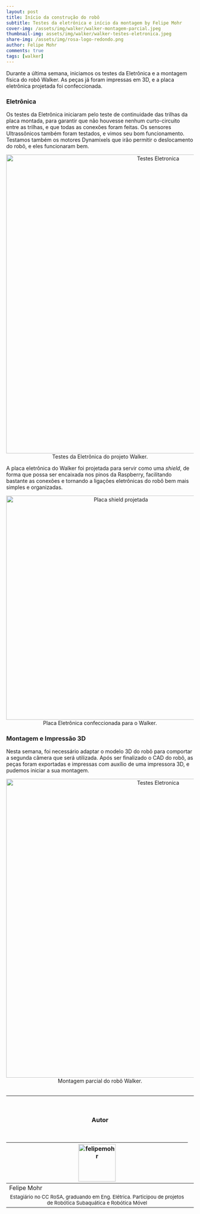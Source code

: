```yaml
---
layout: post
title: Início da construção do robô
subtitle: Testes da eletrônica e início da montagem by Felipe Mohr
cover-img: /assets/img/walker/walker-montagem-parcial.jpeg
thumbnail-img: assets/img/walker/walker-testes-eletronica.jpeg
share-img: /assets/img/rosa-logo-redondo.png
author: Felipe Mohr
comments: true
tags: [walker]
---
```


Durante a última semana, iniciamos os testes da Eletrônica e a montagem física do robô Walker. As peças já foram impressas em 3D, e a placa eletrônica projetada foi confeccionada.


### Eletrônica


Os testes da Eletrônica iniciaram pelo teste de continuidade das trilhas da placa montada, para garantir que não houvesse nenhum curto-circuito entre as trilhas, e que todas as conexões foram feitas. Os sensores Ultrassônicos também foram testados, e vimos seu bom funcionamento. Testamos também os motores Dynamixels que irão permitir o deslocamento do robô, e eles funcionaram bem.

<center><img src="{{ 'assets/img/walker/walker-testes-eletronica.jpeg' | relative_url }}" alt="Testes Eletronica" width="800"/>
</center>
<center> Testes da Eletrônica do projeto Walker.</center>

A placa eletrônica do Walker foi projetada para servir como uma *shield*, de forma que possa ser encaixada nos pinos da Raspberry, facilitando bastante as conexões e tornando a ligações eletrônicas do robô bem mais simples e organizadas.

<center><img src="{{ 'assets/img/walker/walker-placa-eletronica.jpeg' | relative_url }}" alt="Placa shield projetada" width="600"/>
</center>
<center> Placa Eletrônica confeccionada para o Walker.</center>


### Montagem e Impressão 3D

Nesta semana, foi necessário adaptar o modelo 3D do robô para comportar a segunda câmera que será utilizada.
Após ser finalizado o CAD do robô, as peças foram exportadas e impressas com auxílio de uma impressora 3D, e pudemos iniciar a sua montagem.

<center><img src="{{ 'assets/img/walker/walker-montagem-parcial.jpeg' | relative_url }}" alt="Testes Eletronica" width="800"/>
</center>
<center> Montagem parcial do robô Walker.</center>


<br>

---------------------
<br>

<!-- autor -->
<center><h3 class="post-title">Autor</h3><br/></center>
<div class="row">
  <div class="col-xl-auto offset-xl-0 col-lg-4 offset-lg-0 center">
    <table class="table-borderless highlight">
      <thead>
        <tr>
          <th><img src="{{ 'assets/img/people/felipemohr-1.jpg' | relative_url }}" width="100" alt="felipemohr" class="img-fluid rounded-circle" /></th>
        </tr>
      </thead>
      <tbody>
        <tr class="font-weight-bolder" style="text-align: center margin-top: 0">
          <td>Felipe Mohr</td>
        </tr>
        <tr style="text-align: center" >
          <td style="vertical-align: top"><small>Estagiário no CC RoSA, graduando em Eng. Elétrica. Participou de projetos de Robótica Subaquática e Robótica Móvel</small></td>
          <td></td>
        </tr>
      </tbody>
    </table>
  </div>
</div>

<br>